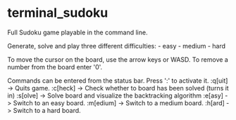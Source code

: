 # terminal_sudoku
Full Sudoku game playable in the command line.

Generate, solve and play three different difficulties:
    - easy
    - medium
    - hard

To move the cursor on the board, use the arrow keys or WASD.
To remove a number from the board enter '0'.

Commands can be entered from the status bar. Press ':' to activate it.
    :q[uit]   ->  Quits game.
    :c[heck]  ->  Check whether to board has been solved (turns it in)
    :s[olve]  ->  Solve board and visualize the backtracking algorithm
    :e[asy]   ->  Switch to an easy board.
    :m[edium] ->  Switch to a medium board.
    :h[ard]   ->  Switch to a hard board.
